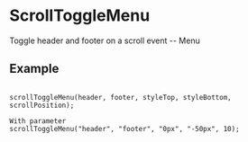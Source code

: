 # ScrollToggleMenu 

Toggle header and footer on a scroll event -- Menu

## Example

```code

scrollToggleMenu(header, footer, styleTop, styleBottom, scrollPosition);

With parameter
scrollToggleMenu("header", "footer", "0px", "-50px", 10);

```